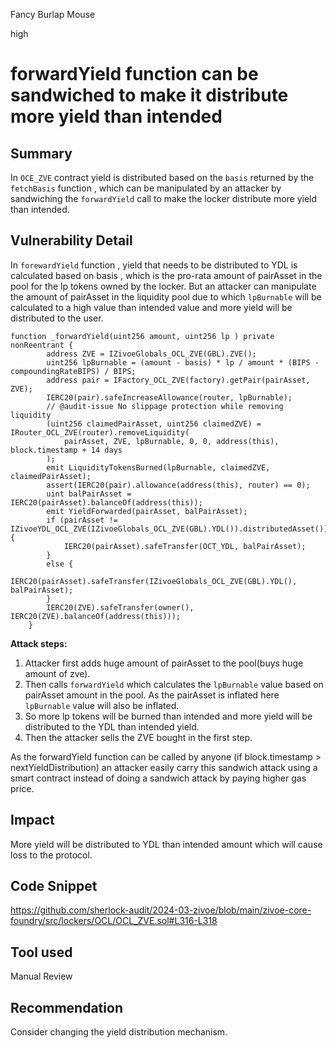 Fancy Burlap Mouse

high

# forwardYield function can be sandwiched to make it distribute more yield than intended

## Summary

In `OCE_ZVE` contract yield is distributed based on the `basis` returned by the `fetchBasis` function , which can be manipulated by an attacker by sandwiching the `forwardYield` call to make the locker distribute more yield than intended.

## Vulnerability Detail

In `forewardYield` function , yield that needs to be distributed to YDL is calculated based on basis , which is the pro-rata amount of pairAsset in the pool for the lp tokens owned by the locker. But an attacker can manipulate the amount of pairAsset in the liquidity pool due to which `lpBurnable` will be calculated to a high value than intended value and more yield will be distributed to the user.

```solidity
function _forwardYield(uint256 amount, uint256 lp ) private nonReentrant {
        address ZVE = IZivoeGlobals_OCL_ZVE(GBL).ZVE();
        uint256 lpBurnable = (amount - basis) * lp / amount * (BIPS - compoundingRateBIPS) / BIPS;
        address pair = IFactory_OCL_ZVE(factory).getPair(pairAsset, ZVE);
        IERC20(pair).safeIncreaseAllowance(router, lpBurnable);
        // @audit-issue No slippage protection while removing liquidity
        (uint256 claimedPairAsset, uint256 claimedZVE) = IRouter_OCL_ZVE(router).removeLiquidity(
            pairAsset, ZVE, lpBurnable, 0, 0, address(this), block.timestamp + 14 days
        );
        emit LiquidityTokensBurned(lpBurnable, claimedZVE, claimedPairAsset);
        assert(IERC20(pair).allowance(address(this), router) == 0);
        uint balPairAsset = IERC20(pairAsset).balanceOf(address(this));
        emit YieldForwarded(pairAsset, balPairAsset);
        if (pairAsset != IZivoeYDL_OCL_ZVE(IZivoeGlobals_OCL_ZVE(GBL).YDL()).distributedAsset()) {
            IERC20(pairAsset).safeTransfer(OCT_YDL, balPairAsset);
        }
        else {
            IERC20(pairAsset).safeTransfer(IZivoeGlobals_OCL_ZVE(GBL).YDL(), balPairAsset);
        }
        IERC20(ZVE).safeTransfer(owner(), IERC20(ZVE).balanceOf(address(this)));
    }
   ```
    
 **Attack steps:**
1. Attacker first adds huge amount of pairAsset to the pool(buys huge amount of zve).
2. Then calls `forwardYield` which calculates the `lpBurnable` value based on pairAsset amount in the pool. As the pairAsset is inflated here  `lpBurnable` value will also be inflated.
3. So more lp tokens will be burned than intended and more yield will be distributed to the YDL than intended yield.
4. Then the attacker sells the ZVE bought in the first step. 

As the forwardYield function can be called by anyone (if block.timestamp > nextYieldDistribution) an attacker easily carry this sandwich attack using a smart contract instead of doing a sandwich attack by paying higher gas price.



## Impact
More yield will be distributed to YDL than intended amount which will cause loss to the protocol.

## Code Snippet

https://github.com/sherlock-audit/2024-03-zivoe/blob/main/zivoe-core-foundry/src/lockers/OCL/OCL_ZVE.sol#L316-L318

## Tool used

Manual Review

## Recommendation
Consider changing the yield distribution mechanism.

